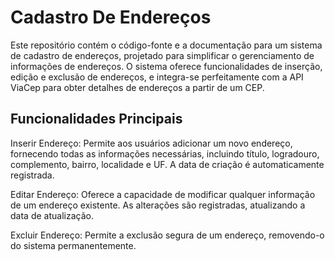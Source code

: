 # Cadastro De Endereços
Este repositório contém o código-fonte e a documentação para um sistema de cadastro de endereços, projetado para simplificar o gerenciamento de informações de endereços. O sistema oferece funcionalidades de inserção, edição e exclusão de endereços, e integra-se perfeitamente com a API ViaCep para obter detalhes de endereços a partir de um CEP.

## Funcionalidades Principais

Inserir Endereço: Permite aos usuários adicionar um novo endereço, fornecendo todas as informações necessárias, incluindo título, logradouro, complemento, bairro, localidade e UF. A data de criação é automaticamente registrada.

Editar Endereço: Oferece a capacidade de modificar qualquer informação de um endereço existente. As alterações são registradas, atualizando a data de atualização.

Excluir Endereço: Permite a exclusão segura de um endereço, removendo-o do sistema permanentemente.

